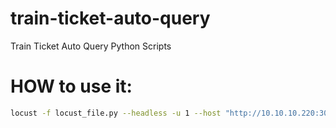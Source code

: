 # train-ticket-auto-query

Train Ticket Auto Query Python Scripts

# HOW to use it:

```bash
locust -f locust_file.py --headless -u 1 --host "http://10.10.10.220:30193"
```